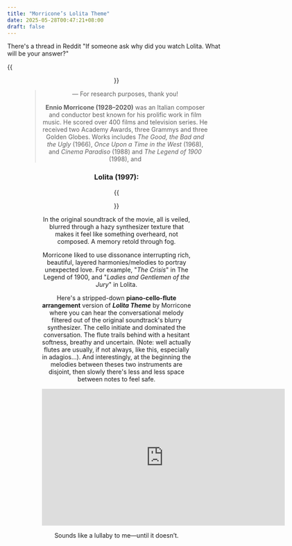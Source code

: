```yaml
---
title: "Morricone’s Lolita Theme"
date: 2025-05-28T00:47:21+08:00
draft: false
---
```


There's a thread in Reddit "If someone ask why did you watch Lolita. What will be your answer?"

{{<figure align="center" src="/art/lolita.jpeg" caption="The famous poster" width="50%">}}

> — For research purposes, thank you!
>
> **Ennio Morricone (1928–2020)** was an Italian composer and conductor best known for his prolific work in film music. He scored over 400 films and television series. He received two Academy Awards, three Grammys and three Golden Globes. Works includes *The Good, the Bad and the Ugly* (1966), *Once Upon a Time in the West* (1968), and *Cinema Paradiso* (1988) and *The Legend of 1900* (1998), and

### **Lolita (1997):**

{{<figure align="center" src="/art/lolita.jpeg" caption="Look at the movie's 1979 poster's sublime design—a visual echo of the book’s most whispered incantation." width="50%">}}

In the original soundtrack of the movie, all is veiled, blurred through a hazy synthesizer texture that makes it feel like something overheard, not composed. A memory retold through fog.

Morricone liked to use dissonance interrupting rich, beautiful, layered harmonies/melodies to portray unexpected love. For example, "*The Crisis*" in The Legend of 1900, and "*Ladies and Gentlemen of the Jury*" in Lolita.

Here's a stripped-down **piano-cello-flute arrangement** version of ***Lolita Theme*** by Morricone where you can hear the conversational melody filtered out of the original soundtrack's blurry synthesizer. The cello initiate and dominated the conversation. The flute trails behind with a hesitant softness, breathy and uncertain. (Note: well actually flutes are usually, if not always, like this, especially in adagios...). And interestingly, at the beginning the melodies between theses two instruments are disjoint, then slowly there's less and less space between notes to feel safe.

<iframe width="560" height="315" src="https://www.youtube.com/embed/DMs56QSQzaI?si=2jhs86w-0mb2T4MI" title="YouTube video player" frameborder="0" allow="accelerometer; autoplay; clipboard-write; encrypted-media; gyroscope; picture-in-picture; web-share" referrerpolicy="strict-origin-when-cross-origin" allowfullscreen></iframe>

Sounds like a lullaby to me—until it doesn’t.
